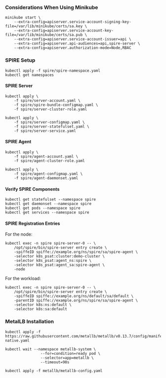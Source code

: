 ### Considerations When Using Minikube
```shell
minikube start \
    --extra-config=apiserver.service-account-signing-key-file=/var/lib/minikube/certs/sa.key \
    --extra-config=apiserver.service-account-key-file=/var/lib/minikube/certs/sa.pub \
    --extra-config=apiserver.service-account-issuer=api \
    --extra-config=apiserver.api-audiences=api,spire-server \
    --extra-config=apiserver.authorization-mode=Node,RBAC
```

### SPIRE Setup

```shell
kubectl apply -f spire/spire-namespace.yaml
kubectl get namespaces
```

#### SPIRE Server

```shell
kubectl apply \
    -f spire/server-account.yaml \
    -f spire/spire-bundle-configmap.yaml \
    -f spire/server-cluster-role.yaml
```

```shell
kubectl apply \
    -f spire/server-configmap.yaml \
    -f spire/server-statefulset.yaml \
    -f spire/server-service.yaml
```

#### SPIRE Agent

```shell
kubectl apply \
    -f spire/agent-account.yaml \
    -f spire/agent-cluster-role.yaml
```

```shell
kubectl apply \
    -f spire/agent-configmap.yaml \
    -f spire/agent-daemonset.yaml
```

#### Verify SPIRE Components

```shell
kubectl get statefulset --namespace spire
kubectl get daemonset --namespace spire
kubectl get pods --namespace spire
kubectl get services --namespace spire
```

#### SPIRE Registration Entries

For the node:

```shell
kubectl exec -n spire spire-server-0 -- \
    /opt/spire/bin/spire-server entry create \
    -spiffeID spiffe://example.org/ns/spire/sa/spire-agent \
    -selector k8s_psat:cluster:demo-cluster \
    -selector k8s_psat:agent_ns:spire \
    -selector k8s_psat:agent_sa:spire-agent \
    -node
```

For the workload:

```shell
kubectl exec -n spire spire-server-0 -- \
    /opt/spire/bin/spire-server entry create \
    -spiffeID spiffe://example.org/ns/default/sa/default \
    -parentID spiffe://example.org/ns/spire/sa/spire-agent \
    -selector k8s:ns:default \
    -selector k8s:sa:default
```

### MetalLB Installation

```shell
kubectl apply -f https://raw.githubusercontent.com/metallb/metallb/v0.13.7/config/manifests/metallb-native.yaml
```

```shell
kubectl wait --namespace metallb-system \
                --for=condition=ready pod \
                --selector=app=metallb \
                --timeout=90s
```

```shell
kubectl apply -f metallb/metallb-config.yaml
```